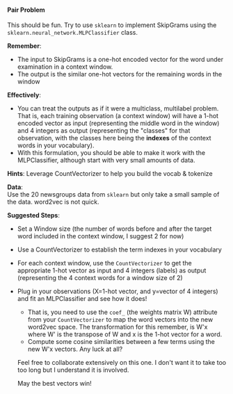 #### Pair Problem

This should be fun.  Try to use `sklearn` to implement SkipGrams using the `sklearn.neural_network.MLPClassifier` class.  

**Remember**:  
- The input to SkipGrams is a one-hot encoded vector for the word under examination in a context window.
- The output is the similar one-hot vectors for the remaining words in the window

**Effectively**:  
- You can treat the outputs as if it were a multiclass, multilabel problem.  That is, each training observation (a context window) will have a 1-hot encoded vector as input (representing the middle word in the window) and 4 integers as output (representing the "classes" for that observation, with the classes here being the **indexes** of the context words in your vocabulary).
- With this formulation, you should be able to make it work with the MLPClassifier, although start with very small amounts of data.

**Hints**:
Leverage CountVectorizer to help you build the vocab & tokenize

**Data**:  
Use the 20 newsgroups data from `sklearn` but only take a small sample of the data.  word2vec is not quick.

**Suggested Steps**:
- Set a Window size (the number of words before and after the target word included in the context window, I suggest 2 for now)
- Use a CountVectorizer to establish the term indexes in your vocabulary
- For each context window, use the `CountVectorizer` to get the appropriate 1-hot vector as input and 4 integers (labels) as output (representing the 4 context words for a window size of 2)
- Plug in your observations (X=1-hot vector, and y=vector of 4 integers) and fit an MLPClassifier and see how it does!
  - That is, you need to use the `coef_` (the weights matrix W) attribute from your `CountVectorizer` to map the word vectors into the new word2vec space.  The transformation for this remember, is W'x where W' is the transpose of W and x is the 1-hot vector for a word.
  - Compute some cosine similarities between a few terms using the new W'x vectors.  Any luck at all?

  Feel free to collaborate extensively on this one.  I don't want it to take too too long but I understand it is involved.

  May the best vectors win!
